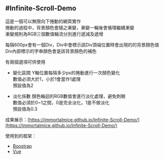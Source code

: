 #Infinite-Scroll-Demo
--

這是一個可以無限向下捲動的網頁實作  
捲動的過程中，背景顏色會隨之漸變，漸變一輪後會循環繼續漸變  
漸變規則為RGB三個數值輪流分別進行遞減及遞增  

每隔600px會有一個Div，Div中會標示該Div頂端位置時會出現的的背景顏色值  
Div內部標示的字串顏色會是該背景顏色的補色  

有兩個選項可供使用
- 變化區間
	Y軸位置每隔多少px的捲動進行一次顏色變化  
	數值必須大於1，小於1會當作1處理  
	預設值為2

- 淡化係數
	顏色輪迴的RGB數值會進行淡化處理，避免刺眼  
	數值必須於0~1之間，0是完全淡化，1是不做淡化  
	預設值為0.3
	
成果展示：[https://immortalmice.github.io/Infinite-Scroll-Demo/](https://immortalmice.github.io/Infinite-Scroll-Demo/)  

使用到的框架：
- [Boostrap](https://getbootstrap.com/)
- [Vue](https://vuejs.org/)
